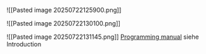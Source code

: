 ![[Pasted image 20250722125900.png]]

![[Pasted image 20250722130100.png]]

![[Pasted image 20250722131145.png]]
[Programming manual](file:///home/ishak/Downloads/pm0063-stm32f100xx-value-line-flash-programming-stmicroelectronics.pdf) siehe Introduction